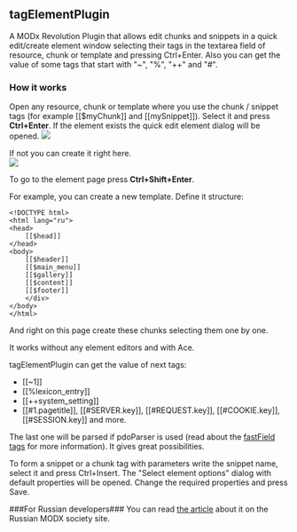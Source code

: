 ## tagElementPlugin
A MODx Revolution Plugin that allows edit chunks and snippets in a quick edit/create element window selecting their tags in the textarea field of resource, chunk or template and pressing Ctrl+Enter. Also you can get the value of some tags that start with "~", "%", "++" and "#". 

### How it works
Open any resource, chunk or template where you use the chunk / snippet tags (for example [[$myChunk]] and [[mySnippet]]). Select it and press **Ctrl+Enter**. If the element exists the quick edit element dialog will be opened. 
[![](https://file.modx.pro/files/5/4/3/54336e8e39f90677c562d38a395497cas.jpg)](https://file.modx.pro/files/5/4/3/54336e8e39f90677c562d38a395497ca.png)

If not you can create it right here.  
[![](https://file.modx.pro/files/a/8/c/a8cd30b9558562011c72629df6520364s.jpg)](https://file.modx.pro/files/a/8/c/a8cd30b9558562011c72629df6520364.png)

To go to the element page press **Ctrl+Shift+Enter**.

For example, you can create a new template. Define it structure:
```
<!DOCTYPE html>
<html lang="ru">
<head>
    [[$head]]
</head>    
<body>
    [[$header]]
    [[$main_menu]]
    [[$gallery]]
    [[$content]]
    [[$footer]]
    </div> 
</body>
</html>
```
And right on this page create these chunks selecting them one by one. 

It works without any element editors and with Ace.

tagElementPlugin can get the value of next tags:
* [[~1]]
* [[%lexicon_entry]]
* [[++system_setting]]
* [[#1.pagetitle]], [[#SERVER.key]], [[#REQUEST.key]], [[#COOKIE.key]], [[#SESSION.key]] and more.

The last one will be parsed if pdoParser is used (read about the [fastField tags](http://docs.modx.pro/en/components/pdotools/parser#fastField-tag) for more information). It gives great possibilities.

To form a snippet or a chunk tag with parameters write the snippet name, select it and press Ctrl+Insert. The "Select element options" dialog with default properties will be opened. Change the required properties and press Save.  

###For Russian developers###
You can read [the article]( https://modx.pro/components/6698-editing-selected-items) about it on the Russian MODX society site. 
